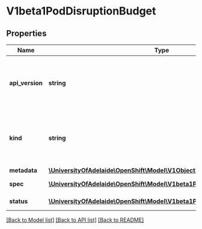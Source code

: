 # V1beta1PodDisruptionBudget

## Properties
Name | Type | Description | Notes
------------ | ------------- | ------------- | -------------
**api_version** | **string** | APIVersion defines the versioned schema of this representation of an object. Servers should convert recognized schemas to the latest internal value, and may reject unrecognized values. More info: http://releases.k8s.io/HEAD/docs/devel/api-conventions.md#resources | [optional] 
**kind** | **string** | Kind is a string value representing the REST resource this object represents. Servers may infer this from the endpoint the client submits requests to. Cannot be updated. In CamelCase. More info: http://releases.k8s.io/HEAD/docs/devel/api-conventions.md#types-kinds | [optional] 
**metadata** | [**\UniversityOfAdelaide\OpenShift\Model\V1ObjectMeta**](V1ObjectMeta.md) |  | [optional] 
**spec** | [**\UniversityOfAdelaide\OpenShift\Model\V1beta1PodDisruptionBudgetSpec**](V1beta1PodDisruptionBudgetSpec.md) | Specification of the desired behavior of the PodDisruptionBudget. | [optional] 
**status** | [**\UniversityOfAdelaide\OpenShift\Model\V1beta1PodDisruptionBudgetStatus**](V1beta1PodDisruptionBudgetStatus.md) | Most recently observed status of the PodDisruptionBudget. | [optional] 

[[Back to Model list]](../README.md#documentation-for-models) [[Back to API list]](../README.md#documentation-for-api-endpoints) [[Back to README]](../README.md)


